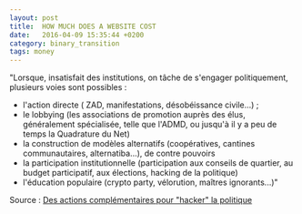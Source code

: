 ```yaml
---
layout: post
title:  HOW MUCH DOES A WEBSITE COST
date:   2016-04-09 15:35:44 +0200
category: binary_transition
tags: money
---
```


"Lorsque, insatisfait des institutions, on tâche de s'engager politiquement, plusieurs voies sont possibles :
- l'action directe ( ZAD, manifestations, désobéissance civile...) ;
- le lobbying (les associations de promotion auprès des élus, généralement spécialisée, telle que l'ADMD, ou jusqu'à il y a peu de temps la Quadrature du Net)
- la construction de modèles alternatifs (coopératives, cantines communautaires, alternatiba...), de contre pouvoirs
- la participation institutionnelle (participation aux conseils de quartier, au budget participatif, aux élections, hacking de la politique)
- l'éducation populaire (crypto party, vélorution, maîtres ignorants...)"

Source : [Des actions complémentaires pour "hacker" la politique][huffingtonpost.fr]


[huffingtonpost.fr]: http://www.huffingtonpost.fr/thomas-watanabevermorel/democratie-participative-parti-pirate_b_10128596.html



